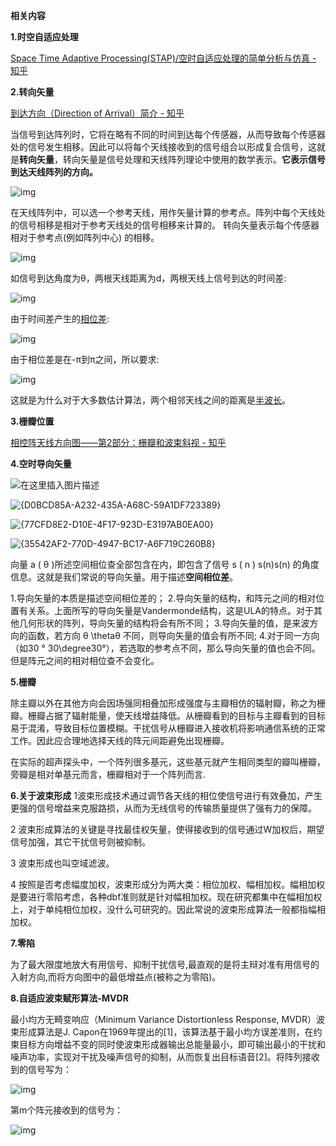 **相关内容**

**1.时空自适应处理**

[Space Time Adaptive Processing(STAP)/空时自适应处理的简单分析与仿真 - 知乎](https://zhuanlan.zhihu.com/p/649559926)

**2.转向矢量**

[到达方向（Direction of Arrival）简介 - 知乎](https://zhuanlan.zhihu.com/p/676824664)

当信号到达阵列时，它将在略有不同的时间到达每个传感器，从而导致每个传感器处的信号发生相移。因此可以将每个天线接收到的信号组合以形成复合信号，这就是**转向矢量**，转向矢量是信号处理和天线阵列理论中使用的数学表示。**它表示信号到达天线阵列的方向。**

![img](https://picx.zhimg.com/v2-22eb258a6acdaeb61553ab0a85509533_1440w.jpg)

在天线阵列中，可以选一个参考天线，用作矢量计算的参考点。阵列中每个天线处的信号相移是相对于参考天线处的信号相移来计算的。
转向矢量表示每个传感器相对于参考点(例如阵列中心) 的相移。

![img](https://pic1.zhimg.com/v2-5323c7eab1d90a4727fcfee5146f6798_1440w.jpg)

如信号到达角度为θ，两根天线距离为d，两根天线上信号到达的时间差:

![img](https://pica.zhimg.com/v2-ff74fb7d3310d4380af78d9fa83f9e62_1440w.jpg)

由于时间差产生的[相位差](https://zhida.zhihu.com/search?content_id=238535674&content_type=Article&match_order=1&q=相位差&zhida_source=entity):

![img](https://pic4.zhimg.com/v2-68a97c5e5931b30c467853a52596e95b_1440w.jpg)

由于相位差是在-π到π之间，所以要求:

![img](https://pic1.zhimg.com/v2-fa3cdafde72fbbd76dad0d12f5fe0a9c_1440w.jpg)

这就是为什么对于大多数估计算法，两个相邻天线之间的距离是[半波长](https://zhida.zhihu.com/search?content_id=238535674&content_type=Article&match_order=1&q=半波长&zhida_source=entity)。

**3.栅瓣位置**

[相控阵天线方向图——第2部分：栅瓣和波束斜视 - 知乎](https://zhuanlan.zhihu.com/p/615604992)

**4.空时导向矢量**

![在这里插入图片描述](https://i-blog.csdnimg.cn/blog_migrate/819d3e6c2b53f8a013420e9fb3bbbdf3.jpeg#pic_center)

![{D0BCD85A-A232-435A-A68C-59A1DF723389}](C:\Users\Administrator\AppData\Local\Packages\MicrosoftWindows.Client.CBS_cw5n1h2txyewy\TempState\ScreenClip\{D0BCD85A-A232-435A-A68C-59A1DF723389}.png)







![{77CFD8E2-D10E-4F17-923D-E3197AB0EA00}](C:\Users\Administrator\AppData\Local\Packages\MicrosoftWindows.Client.CBS_cw5n1h2txyewy\TempState\ScreenClip\{77CFD8E2-D10E-4F17-923D-E3197AB0EA00}.png)

![{35542AF2-770D-4947-BC17-A6F719C260B8}](C:\Users\Administrator\AppData\Local\Packages\MicrosoftWindows.Client.CBS_cw5n1h2txyewy\TempState\ScreenClip\{35542AF2-770D-4947-BC17-A6F719C260B8}.png)

向量 a ( θ )所述空间相位查全部包含在内，即包含了信号 s ( n ) s(n)s(n) 的角度信息。这就是我们常说的导向矢量。用于描述**空间相位差**。


1.导向矢量的本质是描述空间相位差的；
2.导向矢量的结构，和阵元之间的相对位置有关系。上面所写的导向矢量是Vandermonde结构，这是ULA的特点。对于其他几何形状的阵列，导向矢量的结构将会有所不同；
3.导向矢量的值，是来波方向的函数，若方向 θ \thetaθ 不同，则导向矢量的值会有所不同;
4.对于同一方向（如30 ° 30\degree30°），若选取的参考点不同，那么导向矢量的值也会不同。但是阵元之间的相对相位查不会变化。



**5.栅瓣**

除主瓣以外在其他方向会因场强同相叠加形成强度与主瓣相仿的辐射瓣，称之为栅瓣。栅瓣占据了辐射能量，使天线增益降低。从栅瓣看到的目标与主瓣看到的目标易于混淆，导致目标位置模糊。干扰信号从栅瓣进入接收机将影响通信系统的正常工作。因此应合理地选择天线的阵元间距避免出现栅瓣。

在实际的超声探头中，一个阵列很多基元，这些基元就产生相同类型的瓣叫栅瓣，旁瓣是相对单基元而言，栅瓣相对于一个阵列而言.



**6.关于波束形成**
1波束形成技术通过调节各天线的相位使信号进行有效叠加，产生更强的信号增益来克服路损，从而为无线信号的传输质量提供了强有力的保障。

2 波束形成算法的关键是寻找最佳权矢量，使得接收到的信号通过W加权后，期望信号加强，其它干扰信号则被抑制。

3 波束形成也叫空域滤波。

4 按照是否考虑幅度加权，波束形成分为两大类：相位加权、幅相加权。幅相加权是要进行零陷考虑，各种dbf准则就是针对幅相加权。现在研究都集中在幅相加权上，对于单纯相位加权，没什么可研究的。因此常说的波束形成算法一般都指幅相加权。

**7.零陷**

为了最大限度地放大有用信号、抑制干扰信号,最直观的是将主辩对准有用信号的入射方向,而将方向图中的最低增益点(被称之为零陷)。

**8.自适应波束赋形算法-MVDR**

最小均方无畸变响应（Minimum Variance Distortionless Response, MVDR）波束形成算法是J. Capon在1969年提出的[1]，该算法基于最小均方误差准则，在约束目标方向增益不变的同时使波束形成器输出总能量最小，即可输出最小的干扰和噪声功率，实现对干扰及噪声信号的抑制，从而恢复出目标语音[2]。将阵列接收到的信号写为：

![img](https://pic1.zhimg.com/v2-642eeefd401e2ae9fb1d0becce7dfd1c_1440w.jpg)

第m个阵元接收到的信号为：

![img](https://pica.zhimg.com/v2-ea7185d7eb9bf8903a310bc5c763da56_1440w.png)

























